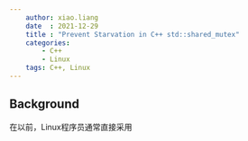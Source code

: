 ```yaml
---
    author: xiao.liang
    date  : 2021-12-29
    title : "Prevent Starvation in C++ std::shared_mutex"
    categories:
        - C++
        - Linux
    tags: C++, Linux
---
```


## Background

在以前，Linux程序员通常直接采用